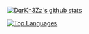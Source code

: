 [![DqrKn3Zz's github stats](https://github-readme-stats.vercel.app/api?username=DqrKn3Zz&show_icons=true&theme=dark)](https://github.com/DqrKn3Zz)

[![Top Languages](https://github-readme-stats.vercel.app/api/top-langs/?username=DqrKn3Zz&theme=dark)](https://github.com/anuraghazra/github-readme-stats)

